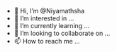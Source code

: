 - 👋 Hi, I’m @Niyamathsha
- 👀 I’m interested in ...
- 🌱 I’m currently learning ...
- 💞️ I’m looking to collaborate on ...
- 📫 How to reach me ...

<!---
Niyamathsha/Niyamathsha is a ✨ special ✨ repository because its `README.md` (this file) appears on your GitHub profile.
You can click the Preview link to take a look at your changes.
--->
